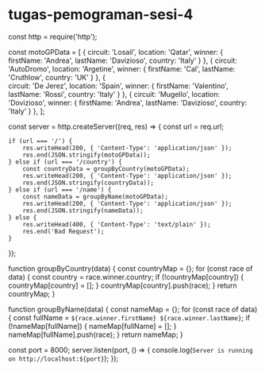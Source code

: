 # tugas-pemograman-sesi-4

const http = require('http');

const motoGPData = [
    {
        circuit: 'Losail',
        location: 'Qatar',
        winner: {
            firstName: 'Andrea',
            lastName: 'Davizioso',
            country: 'Italy'
        }
    },
    {
        circuit: 'AutoDromo',
        location: 'Argetine',
        winner: {
            firstName: 'Cal',
            lastName: 'Cruthlow',
            country: 'UK'
        }
    },
    {   
        circuit: 'De Jerez',
        location: 'Spain',
        winner: {
            firstName: 'Valentino',
            lastName: 'Rossi',
            country: 'Italy'
        }
    },
    {
        circuit: 'Mugello',
        location: 'Dovizioso',
        winner: {
            firstName: 'Andrea',
            lastName: 'Davizioso',
            country: 'Italy'
        }
    },
];

const server = http.createServer((req, res) => {
    const url = req.url;
    
    if (url === '/') {
        res.writeHead(200, { 'Content-Type': 'application/json' });
        res.end(JSON.stringify(motoGPData));
    } else if (url === '/country') {
        const countryData = groupByCountry(motoGPData);
        res.writeHead(200, { 'Content-Type': 'application/json' });
        res.end(JSON.stringify(countryData));
    } else if (url === '/name') {
        const nameData = groupByName(motoGPData);
        res.writeHead(200, { 'Content-Type': 'application/json' });
        res.end(JSON.stringify(nameData));
    } else {
        res.writeHead(400, { 'Content-Type': 'text/plain' });
        res.end('Bad Request');
    }
});

function groupByCountry(data) {
    const countryMap = {};
    for (const race of data) {
        const country = race.winner.country;
        if (!countryMap[country]) {
            countryMap[country] = [];
        }
        countryMap[country].push(race);
    }
    return countryMap;
}

function groupByName(data) {
    const nameMap = {};
    for (const race of data) {
        const fullName = `${race.winner.firstName} ${race.winner.lastName}`;
        if (!nameMap[fullName]) {
            nameMap[fullName] = [];
        }
        nameMap[fullName].push(race);
    }
    return nameMap;
}

const port = 8000;
server.listen(port, () => {
    console.log(`Server is running on http://localhost:${port}`);
});
